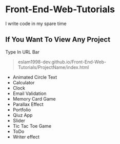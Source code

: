 # Front-End-Web-Tutorials
I write code in my spare time

## If You Want To View Any Project
Type In URL Bar 
>eslam1998-dev.github.io/Front-End-Web-Tutorials/ProjectName/index.html

- Animated Circle Text
- Calculator
- Clock
- Email Validation
- Memory Card Game
- Parallax Effect
- Portfolio
- Qiuz App
- Slider
- Tic Tac Toe Game
- ToDo
- Writer effect
